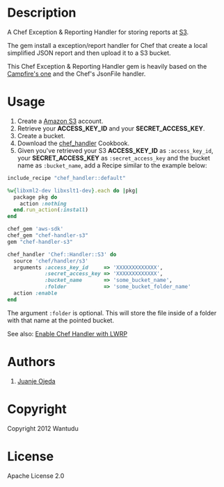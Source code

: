 Description
===========

A Chef Exception & Reporting Handler for storing reports at [S3](http://aws.amazon.com/s3).

The gem install a exception/report handler for Chef that create a local simplified JSON report and then upload it to a S3 bucket.

This Chef Exception & Reporting Handler gem is heavily based on the [Campfire's one](https://github.com/ampledata/chef-handler-campfire) and the Chef's JsonFile handler.

Usage
=====

1. Create a [Amazon S3](http://aws.amazon.com/s3) account.
2. Retrieve your **ACCESS_KEY_ID** and your **SECRET_ACCESS_KEY**.
3. Create a bucket.
4. Download the [chef_handler](http://community.opscode.com/cookbooks/chef_handler)
Cookbook.
5. Given you've retrieved your S3 **ACCESS_KEY_ID** as `:access_key_id`, your **SECRET_ACCESS_KEY** as `:secret_access_key` and the bucket name as `:bucket_name`, add a Recipe similar to the example below:

```ruby
include_recipe "chef_handler::default"

%w{libxml2-dev libxslt1-dev}.each do |pkg|
  package pkg do
    action :nothing
  end.run_action(:install)
end

chef_gem 'aws-sdk'
chef_gem "chef-handler-s3"
gem "chef-handler-s3"

chef_handler 'Chef::Handler::S3' do
  source 'chef/handler/s3'
  arguments :access_key_id     => 'XXXXXXXXXXXXX',
            :secret_access_key => 'XXXXXXXXXXXXX',
            :bucket_name       => 'some_bucket_name',
            :folder            => 'some_bucket_folder_name'
  action :enable
end
```

The argument `:folder` is optional. This will store the file inside of a folder with that name at the pointed bucket.

See also: [Enable Chef Handler with LWRP](http://wiki.opscode.com/display/chef/Distributing+Chef+Handlers#DistributingChefHandlers-EnabletheChefHandlerwiththe%7B%7Bchefhandler%7D%7DLWRP)


Authors
============
1. [Juanje Ojeda](https://github.com/juanje)


Copyright
=========
Copyright 2012 Wantudu


License
=======
Apache License 2.0
